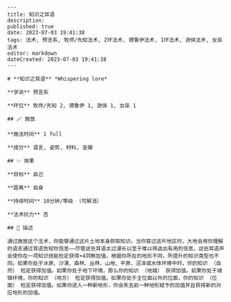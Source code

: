 
    ---
    title: 知识之耳语
    description: 
    published: true
    date: 2023-07-03 19:41:38
    tags: 法术, 预言系, 牧师/先知法术, 2环法术, 德鲁伊法术, 1环法术, 游侠法术, 女巫法术
    editor: markdown
    dateCreated: 2023-07-03 19:41:38
    ---

    # **知识之耳语** *Whispering lore*

    **学派** 预言系 

    **环位** 牧师/先知 2, 德鲁伊 1, 游侠 1, 女巫 1

    ## 🪄 施放

    **施法时间** 1 full

    **成分** 语言, 姿势, 材料, 圣徽

    ## ✨ 效果 

    **目标** 自己 

    **距离** 自身  

    **持续时间** 10分钟/等级 （可解消） 

    **法术抗力** 否

    ## 📖 描述

    通过施放这个法术，你能够通过这片土地本身获取知识。当你穿过这片地区时，大地会用你理解的语言通过耳语告知你信息——尽管这些耳语太过漫长以至于难以筛选出有用的信息。这些耳语声会使你在一项知识技能检定获得+4洞察加值，根据你所在的地形不同，所提升的知识类型也不同。如果你处于冰原、沙漠、森林、丛林、山地、平原、沼泽或水体环境中时，你的知识 （自然） 检定获得加值。如果你处于地下环境，那么你的知识 （地城） 获得加值。如果你处于城镇环境，你的知识 （地方） 检定获得加值。如果你处于主位面以外的位面，你的知识 （位面） 检定获得加值。如果你进入一种新地形，你会失去前一种地形赋予的加值并且获得新的对应地形的加值。
    